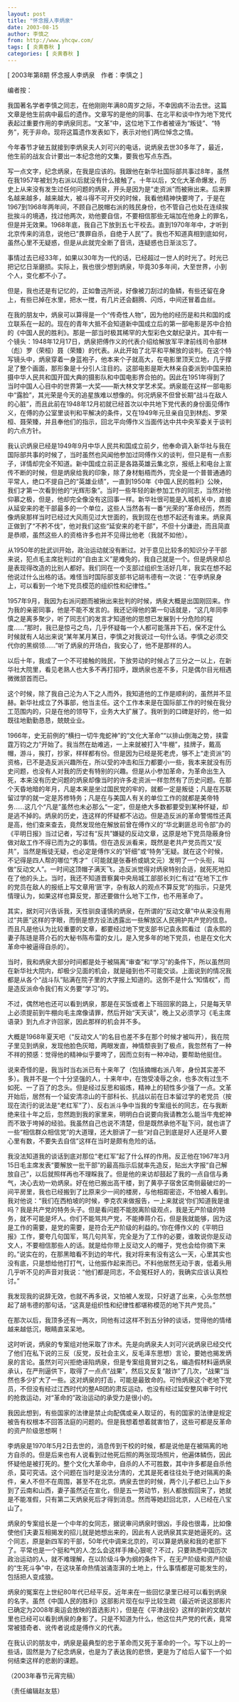 ```yaml
---
layout: post
title: "怀念报人李炳泉"
date: 2003-08-15
author: 李慎之
from: http://www.yhcqw.com/
tags: [ 炎黄春秋 ]
categories: [ 炎黄春秋 ]
---
```



[ 2003年第8期 怀念报人李炳泉　作者：李慎之 ]

编者按：


我国著名学者李慎之同志，在他刚刚年满80周岁之际，不幸因病不治去世。这篇文章是他生前病中最后的遗作。文章写的是他的同事、在北平和谈中作为地下党代表起过重要作用的李炳泉同志。“文革”中，这位地下工作者被诬为“叛徒”、“特务”，死于非命。现将这篇遗作发表如下，表示对他们两位悼念之情。

今年春节才破五就接到李炳泉夫人刘可兴的电话，说炳泉去世30多年了，最近，他生前的战友合计要出一本纪念他的文集，要我也写点东西。


写一点文字，纪念炳泉，在我是应该的。我跟他在新华社国际部共事过8年，虽然在我1957年被划为右派以后就没有什么接触了。十年以后，文化大革命爆发，历史上从来没有发生过任何问题的炳泉，开头是因为是“走资派”而被揪出来。后来罪名越来越多，越来越大，被斗得不可开交的时候，我看他精神快要垮了，于是在1967到1968年两年间，不顾自己脱帽右派的贱民身份，也不管自己也处在连续挨批挨斗的境遇，找过他两次，劝他要自信，不要相信那些无端加在他身上的罪名，但是并无效果。1968年底，我自己下放到五七干校去。直到1970年年中，才听到北京传来的消息，说他已“畏罪自杀，自绝于人民”了。我也不知道真相到底如何，虽然心里不无疑惑，但是从此就完全断了音讯，连疑惑也日渐淡忘了。


事情过去已经33年，如果以30年为一代的话，已经超过一世人的时光了。时光已把记忆日渐磨损。实际上，我也很少想到炳泉，毕竟30多年间，大至世界，小到个人，变化都不小了。

但是，我也还是有记忆的，正如鲁迅所说，好像被刀刮过的鱼鳞，有些还留在身上，有些已掉在水里，把水一搅，有几片还会翻腾、闪烁，中间还冒着血丝。


在我的朋友中，炳泉可以算得是一个“传奇性人物”，因为他的经历是和共和国的成立联系在一起的。现在的青年大抵不会知道新中国成立后的第一部电影是苏中合拍的《中国人民的胜利》。那是一部当时极其稀罕的大型彩色文献纪录片。其中有一个镜头：1948年12月17日，炳泉把傅作义的代表介绍给解放军平津前线司令部林（彪）罗（荣桓）聂（荣臻）的代表。从此开始了北平和平解放的谈判。在这个特写镜头中，炳泉穿着一身蓝袍子，他本来个子就高大，在电影里顶天立地，几乎撑足了整个画面，那形象是十分引人注目的。这部电影是斯大林亲自委派到中国来拍摄中华人民共和国开国大典的摄影队和中国电影界合拍的。因此在1951年得到了当时中国人心目中的世界第一大奖——斯大林文学艺术奖。炳泉能在这样一部电影中“露脸”，其光荣是今天的追星族难以想像的。何况炳泉不但曾长期“战斗在敌人的心脏”，而且此前在1948年12月初就已经首次以中共地下党代表的身份面见傅作义，在傅的办公室里谈判和平解决的条件，又在1949年元旦亲自见到林彪、罗荣桓、聂荣臻，并且奉他们的指示，回北平向傅作义当面传达中共中央军委关于谈判的六点方针。


我认识炳泉已经是1949年9月中华人民共和国成立前夕，他奉命调入新华社与我在国际部共事的时候了，当时虽然也风闻他参加过同傅作义的谈判，但只是有一点影子，详情却完全不知道。新中国成立前正是各路英雄云集北京，报纸上和电台上宣传不断的时候，但是炳泉给我的印象，除了身材魁梧而外，完全是一个普普通通的平常人，绝口不提自己的“英雄业绩”，一直到1950年《中国人民的胜利》公映，我们才第一次看到他的“光辉形象”。当时一些年轻的新参加工作的同志，当然对他仰慕之极，但是，他却完全像没有这回事一样。新华社很可能是入城机关中，直接从延安来的老干部最多的一个单位，这些人当然各有一番“光荣的”革命经历，然而像炳泉那样当时已经过大风雨见过大世面的，我到现在也想不起还有谁来。炳泉真正做到了“不矜不伐”，他对我们这些“延安来的老干部”，不但十分谦逊，而且简直是恭顺，虽然这些人的资格许多也并不见得比他老（我就不如他）。


从1950年的批武训开始，政治运动就没有断过。对于意见比较多的知识分子干部来说，犯点毛主席批判过的“自由主义”是难免的，我自己就是一个。但是炳泉却总是表现得改造的比别人都好。我们同在一个支部过组织生活好几年，我实在想不起他说过什么出格的话。难怪当时国际部支部书记胡韦德有一次说：“在李炳泉身上，可以看到一个地下党员模范的组织性和纪律性。”


1957年9月，我因为右派问题而被揪出来批判的时候，炳泉大概是出国刚回来。作为我的亲密同事，他是不能不发言的。我还记得他的第一句话就是，“这几年同李慎之是离多聚少，听了同志们的发言才知道他的思想已发展到十分危险的程度……”那时，我已是惊弓之鸟，几乎怀疑每一个人都可能落井下石，保不定什么时候就有人站出来说“某年某月某日，李慎之对我说过一句什么话。李慎之必须交代你的黑纲领……”听了炳泉的开场白，我安心了，他不是那样的人。


以后十年，我成了一个不可接触的贱民，下放劳动的时候占了三分之一以上，在新华社大院里，看见老熟人也大多不再打招呼，跟炳泉也差不多，只是偶尔目光相遇微微颔首而已。


这个时候，除了我自己沦为人下之人而外，我知道他的工作是顺利的，虽然并不显赫。新华社成立了外事部，他当主任。这个工作本来是在国际部工作的时候在我分工范围内的，只是在他的领导下，业务大大扩展了。我听到的口碑是好的，他一如既往地勤勤恳恳，兢兢业业。


1966年，史无前例的“横扫一切牛鬼蛇神”的“文化大革命”“以排山倒海之势，挟雷霆万钧之力”开始了。我当然在劫难逃，一上来就被打入“牛棚”，挂牌子，戴高帽，游斗，挨打，抄家，样样都有份。但是因为已经是死老虎，够不上“走资派”的资格，已不是造反派兴趣所在，所以受的冲击和压力都要小一些，我本来就没有历史问题，也没有人对我的历史有特别的兴趣。但是从小参加革命，为革命出生入死，本来没有历史问题的炳泉却像当时的许多走资派一样忽然有了历史问题。在那个天昏地暗的年月，凡是本来是坐过国民党的牢的，就都一定是叛徒；凡是在苏联留过学的就一定是苏修特务；凡是在与美国人有关的单位工作的就都是美帝特务……这几个“凡是”虽然也未必那么“一定”，但是绝大多数都要受到某种怀疑，却是逃不掉的。炳泉的历史，连这样的怀疑都不沾边。但是造反派的革命警惕性还真是高，他们查来查去，竟然发现他在解放前曾在傅作义的“华北剿匪总司令部”办的《平明日报》当过记者，写过有“反共”嫌疑的反动文章，这原是地下党员隐蔽身份做对敌工作不得已而为之的事情。但在造反派看来，既然是老共产党员而又“反共”，当然是叛徒无疑，也必定是傅作义的“奸细”或“特务”无疑。就在这个时候，不记得是四人帮的哪位“秀才”（可能就是张春桥或姚文元）发明了一个头衔，叫做“反动文人”。一时间这顶帽子满天飞，造反派觉得对炳泉特别合适，就死死地扣在了他的头上。当时，我还不知道晋察冀中央局城工部部长刘仁有过“在地下工作的党员在敌人的报纸上写文章用‘匪’字，杂有敌人的观点不算反党”的指示，只是凭情理认为，如果这样也算反党，那还要做什么地下工作，也不用革命了。


其实，据刘可兴告诉我，天性驯良谨慎的炳泉，在所谓的“反动文章”中从来没有用过“共匪”这样的字眼，而倒是想方设法透露出一些解放区人民拥护共产党的信息。而且凡是他认为比较重要的文章，都要经过地下党支部书记袁永熙看过（袁永熙的妻子陈琏是蒋介石的大秘书陈布雷的女儿，是入党多年的地下党员，也是在文化大革命中被逼得自杀的）。


当时，我和炳泉大部分时间都是处于被隔离“审查”和“学习”的条件下，所以虽然同在新华社大院内，却极少见面的机会，就是碰到也不可能交谈。上面说到的情况我都是从各个“战斗队”贴满在院子里的大字报上知道的。这倒不是什么“知情权”，而是造反派命令我们有义务要“学习”的。


不过，偶然地也还可以看到炳泉，那是在买饭或者上下班回家的路上，只是每天早上必须提前到牛棚向毛主席像请罪，然后开始“天天读”，晚上又必须学习《毛主席语录》到九点才许回家，因此那样的机会并不多。


大概是1968年夏天吧（“反动文人”的名目也差不多在那个时候才被叫开），我在院子里见到炳泉，发现他脸色灰暗，两眼发直，神情颓丧到了极点，我忽然有了一种不祥的预感：觉得他的精神似乎要垮了，因而立刻有一种冲动，要帮助他挺住。


说来奇怪的是，我当时当右派已有十来年了（包括摘帽右派八年，身份其实差不多）。我并不是一个十分坚强的人，十来年中，在饱受凌辱之余，也多次有过生不如死、一了百了的念头。但是经过反思和锻炼，精神上的韧性多少强了一点。文革开始后，居然有一个延安清凉山的干部科长、抗战以前在日本留过学的老党员（按现在流行的说法是“老红军”了）、反右派斗争中当我的专案组长的同志，在与我断绝来往十年之后，忽然跑到我的家里来，明明白白说要向我请教怎么能当牛鬼蛇神而不致于垮掉的经验。我虽然自己也说不清楚，但是既然承他不耻下问，就也讲了一些“相信群众相信党”的大道理，还大胆讲了一些“对自己到底是好人还是坏人要心里有数，不要失去自信”这样在当时是颇有危险的话。


我没法知道我的谈话到底对那位“老红军”起了什么样的作用。反正他在1967年3月15日毛主席发表“要解放一批干部”的最高指示后就率先造反，贴出大字报“自己解放自己”，以后就照样再也不理睬我了。但是他的来访却鼓起了我的一点自信与勇气，决心去劝一劝炳泉。好在他已搬出高干楼，到了黄亭子宿舍区南侧最破烂的一间平房里，我也已经搬到了比原来少一间的楼房，与他相距密迩，不怕被人看到。我对他说：“我们在西柏坡的时候，李克农来做报告，一上来就说‘你们知道我是谁吗？我是共产党的特务头子。但是看问题不能脱离阶级观点，我是无产阶级的特务，就不可能是坏人。你们不能骂共产党，不能捧蒋介石，但是我就能够，因为这是工作的需要，是党的需要，是符合无产阶级的利益的。’你在傅作义的《平明日报》工作，要夸几句国军，骂几句共军，完全是为了工作的必要，谁敢说你是反动文人，不要相信那些人的话。就是给你带上反动文人的帽子，党也会给你摘下来的。”说实在的，在那黑暗看不到边的年代，我对将来有没有这么一天，心里其实也没有底，只是想给他打打气，让他振作起来而已。不料他居然无动于衷，低着头用几乎听不见的声音对我说：“他们都是同志，不会冤枉好人的，我确实应该认真检讨。”

我发现我的说辞无效，也就不再多说，又怕被人发现，只好退了出来，心头忽然想起了胡韦德的那句话，“这真是组织性和纪律性都堪称模范的地下共产党员。”

在那次以后，我顶多还有一两次，同他有过这样不到五分钟的谈话，觉得他的情绪越来越低沉，眼睛直呆呆地。


这时听说，炳泉的专案组对他采取了诈术。先是向炳泉夫人刘可兴说炳泉已经交代了他们在私下说的三反（反党，反社会主义，反毛泽东思想）言论，要她也揭发炳泉的言论。虽然刘可兴拒绝诬陷炳泉，但是专案组竟冒刘之名，编造假材料逼炳泉承认，在严刑逼供下，取得了一点点“战果”，然后又反复“敲诈”了几次，“战果”当然也多少扩大了一些。这对炳泉的打击，可能是最致命的。可怜炳泉这个老地下党员，不但没有经过江西时代的整AB团的肃反运动，也没有经过延安整风审干时代的抢救运动，对“革命的”政治运动的承受力是很小的。


我因此想到，有些国家的法律是禁止向配偶或亲人取证的，有的国家的法律是规定被告有权根本不回答法庭的问题的。但是我想着想着就害怕了，这些可都是反革命的资产阶级思想啊！


李炳泉是1970年5月2日去世的，消息传到干校的时候，都是说他是在被隔离的地方自杀的。但是后来也有人说看到过他死后照的两张现场照片，他遍体鳞伤，因此怀疑他是被打死的。整个文化大革命中，自杀的人不可胜数，其中许多都是自杀他杀，莫可究诘。这个问题在当时是没法分清的，尤其是死者往往处于绝对隔离的条件，亲人不但不在周围，甚至不在北京。炳泉去世的时候，两个儿子都已上山下乡到了云南和山西，妻子虽然近在宣化，但是五一劳动节，别人都放假回来了，她就是不能准假，只有第二天炳泉死后才得到消息。然而等她赶回北京，人已经在八宝山了。


炳泉的专案组长是一个中年的女同志，据说审问炳泉时很凶，手段也很毒，比如像使他们夫妻互相揭发的招儿就是她想出来的，因此有人说炳泉其实是她逼死的。这个同志，原是新四军的干部，50年代中调来北京的，可以算是炳泉和我的老部下了。平常也是一个挺和气的人.怎么会这样手辣心狠呢？不过，只要熟悉中国历次政治运动的人，就不难理解，在以阶级斗争为纲的条件下，在无产阶级和资产阶级的“生死斗争”中，在这块革命热情汹涌澎湃的土地上，什么事情都是可能发生的，包括把人变成狼。


炳泉的冤案在上世纪80年代已经平反。近年来在一些回忆录里已经可以看到炳泉的名字。虽然《中国人民的胜利》这部影片现在似乎比较生疏（最近听说这部影片已确定为2008年奥运会放映的首选影片），但是在《平津战役》这样的新的文献片里也已经可以看到炳泉的身影了。只是不知道为什么，他这位共产党的代表，竟常常被猎奇者、讹传者说成是傅作义的代表。


在我认识的朋友中，炳泉是最典型的忠于革命而又死于革命的一个。写下以上的一些话，固然是为了纪念炳泉，也是为了表达我的悲愤，更是为了给后人留下一个如何结束这样的悲剧的课题。

（2003年春节元宵完稿）

（责任编辑赵友慈）


